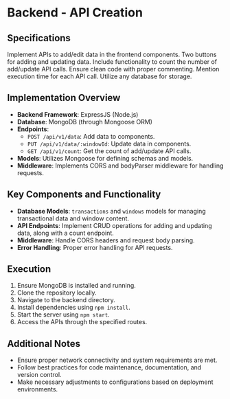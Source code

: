 # Backend - API Creation

## Specifications
Implement APIs to add/edit data in the frontend components.
Two buttons for adding and updating data.
Include functionality to count the number of add/update API calls.
Ensure clean code with proper commenting.
Mention execution time for each API call.
Utilize any database for storage.

## Implementation Overview
- **Backend Framework**: ExpressJS (Node.js)
- **Database**: MongoDB (through Mongoose ORM)
- **Endpoints**:
  - `POST /api/v1/data`: Add data to components.
  - `PUT /api/v1/data/:windowId`: Update data in components.
  - `GET /api/v1/count`: Get the count of add/update API calls.
- **Models**: Utilizes Mongoose for defining schemas and models.
- **Middleware**: Implements CORS and bodyParser middleware for handling requests.

## Key Components and Functionality
- **Database Models**: `transactions` and `windows` models for managing transactional data and window content.
- **API Endpoints**: Implement CRUD operations for adding and updating data, along with a count endpoint.
- **Middleware**: Handle CORS headers and request body parsing.
- **Error Handling**: Proper error handling for API requests.

## Execution
1. Ensure MongoDB is installed and running.
2. Clone the repository locally.
3. Navigate to the backend directory.
4. Install dependencies using `npm install`.
5. Start the server using `npm start`.
6. Access the APIs through the specified routes.

## Additional Notes
- Ensure proper network connectivity and system requirements are met.
- Follow best practices for code maintenance, documentation, and version control.
- Make necessary adjustments to configurations based on deployment environments.
